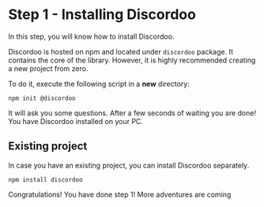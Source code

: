 # Step 1 - Installing Discordoo
In this step, you will know how to install Discordoo.

Discordoo is hosted on npm and located under `discordoo` package. It contains the core of the library. However, it is
highly recommended creating a new project from zero.

To do it, execute the following script in a **new** directory:

```shell
npm init @discordoo
```

It will ask you some questions. After a few seconds of waiting you are done! You have Discordoo installed on your PC.

## Existing project
In case you have an existing project, you can install Discordoo separately. 

```shell
npm install discordoo
```

Congratulations! You have done step 1! More adventures are coming
